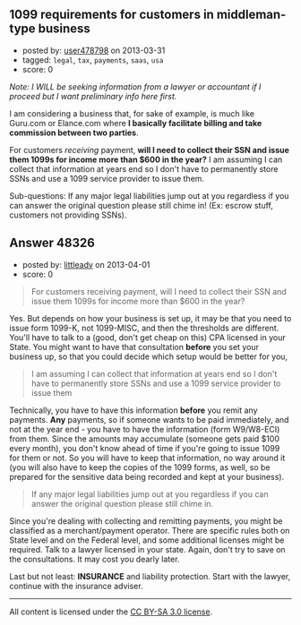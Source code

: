## 1099 requirements for customers in middleman-type business

- posted by: [user478798](https://stackexchange.com/users/-1/12994-user478798) on 2013-03-31
- tagged: `legal`, `tax`, `payments`, `saas`, `usa`
- score: 0

*Note: I WILL be seeking information from a lawyer or accountant if I proceed but I want preliminary info here first.*

I am considering a business that, for sake of example, is much like Guru.com or Elance.com where **I basically facilitate billing and take commission between two parties**.

For customers *receiving* payment, **will I need to collect their SSN and issue them 1099s for income more than $600 in the year?** I am assuming I can collect that information at years end so I don't have to permanently store SSNs and use a 1099 service provider to issue them.


Sub-questions: If any major legal liabilities jump out at you regardless if you can answer the original question please still chime in! (Ex: escrow stuff, customers not providing SSNs).


## Answer 48326

- posted by: [littleadv](https://stackexchange.com/users/-1/13808-littleadv) on 2013-04-01
- score: 0

> For customers receiving payment, will I need to collect their SSN and
> issue them 1099s for income more than $600 in the year?

Yes. But depends on how your business is set up, it may be that you need to issue form 1099-K, not 1099-MISC, and then the thresholds are different. You'll have to  talk to a (good, don't get cheap on this) CPA licensed in your State. You might want to have that consultation **before** you set your business up, so that you could decide which setup would be better for you,

> I am assuming I can collect that information at years end so I don't
> have to permanently store SSNs and use a 1099 service provider to
> issue them

Technically, you have to have this information **before** you remit any payments. **Any** payments, so if someone wants to be paid immediately, and not at the year end - you have to have the information (form W9/W8-ECI) from them. Since the amounts may accumulate (someone gets paid $100 every month), you don't know ahead of time if you're going to issue 1099 for them or not. So you will have to keep that information, no way around it (you will also have to keep the copies of the 1099 forms, as well, so be prepared for the sensitive data being recorded and kept at your business).

> If any major legal liabilities jump out at you regardless if you can
> answer the original question please still chime in.

Since you're dealing with collecting and remitting payments, you might be classified as a merchant/payment operator. There are specific rules both on State level and on the Federal level, and some additional licenses might be required. Talk to a lawyer licensed in your state. Again, don't try to save on the consultations. It may cost you dearly later.

Last but not least: **INSURANCE** and liability protection. Start with the lawyer, continue with the insurance adviser.



---

All content is licensed under the [CC BY-SA 3.0 license](https://creativecommons.org/licenses/by-sa/3.0/).
